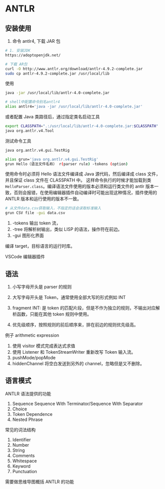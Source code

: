 # ANTLR

## 安装使用

1. 命令 antlr4, 下载 JAR 包

```bash
# 1. 安装JDK
https://adoptopenjdk.net/

# 下载 AR包
curl -O http://www.antlr.org/download/antlr-4.9.2-complete.jar
sudo cp antlr-4.9.2-complete.jar /usr/local/lib
```

使用

```bash
java -jar /usr/local/lib/antlr-4.0-complete.jar

# shell中配置命令别名antlr4
alias antlr4='java -jar /usr/local/lib/antlr-4.0-complete.jar'
```

或者配置 Java 类路径后，通过指定类名启动工具

```bash
export CLASSPATH=".:/usr/local/lib/antlr-4.0-complete.jar:$CLASSPATH"
java org.antlr.v4.Tool
```

测试命令工具

```bash
java org.antlr.v4.gui.TestRig

alias grun='java org.antlr.v4.gui.TestRig'
grun Hello（语法文件名称） r(parser rule) -tokens (option)
```

使用命令时必须将 Hello 语法文件编译成 Java 源代码，然后编译成 class 文件，并且保证 class 文件在 CLASSPATH 中。
这样命令执行的时候才能加载到类`HelloParser.class`。编译语法文件使用的版本必须和运行类文件的 antlr 版本一致，否则会报错，在使用编辑器插件自动编译时可能出现这种情况，插件使用的 ANTLR 版本和运行使用的版本不一致。

```bash
# 从文件data.csv获取输入，不指定的话会读取标准输入
grun CSV file -gui data.csv
```

1.  -tokens 输出 token 流，
1.  -tree 将解析树输出，类似 LISP 的语法，操作符在前边。
1.  -gui 图形化界面

编译 target，目标语言的运行时库。

VSCode 编辑器插件

## 语法

1. 小写字母开头是 parser 的规则
1. 大写字母开头是 Token，通常使用全部大写的形式例如 INT
1. fragment INT: 是 token 的匹配片段，但是不作为独立的规则，不输出对应解析函数，只能在其他 token 规则中使用。

1. 优先级顺序，按照规则的前后顺序来，排在前边的规则优先级高。

例子 arithmetic expression

1. 使用 visitor 模式完成表达式求值
1. 使用 Listener 和 TokenStreamWriter 重新改写 Token 输入流。
1. pushMode/popMode
1. hiddenChannel 将空白发送到另外的 channel，忽略但是又不删除。

## 语言模式

ANTLR 语法提供的功能

1. Sequence Sequence With Terminator/Sequence With Separator
1. Choice
1. Token Dependence
1. Nested Phrase

常见的词法结构

1. Identifier
1. Number
1. String
1. Comments
1. Whitespace
1. Keyword
1. Punctuation

需要做思维导图概括 ANTLR 的功能

